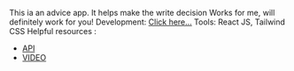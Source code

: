 This ia an advice app. It helps make the write decision
Works for me, will definitely work for you!
Development: <a href="https://adviceapp-nine.vercel.app/">Click here...</a>
Tools: React JS, Tailwind CSS
Helpful resources :
- <a href="https://api.adviceslip.com/">API </a>
- <a href="https://www.youtube.com/watch?v=o5CdCETh8cQ">VIDEO</a>
